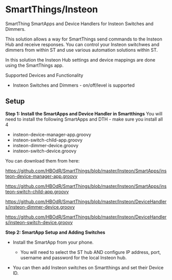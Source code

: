 # SmartThings/Insteon

SmartThing SmartApps and Device Handlers for Insteon Switches and Dimmers.

This solution allows a way for SmartThings send commands to the Insteon Hub and receive responses. You can control your Insteon switchwes and dimmers from within ST and use various automation solutions within ST.

In this solution the Insteon Hub settings and device mappings are done using the SmartThings app.

Supported Devices and Functionality
* Insteon Switches and Dimmers -  on/off/level is supported

Setup
-------------------------------------
**Step 1: Install the SmartApps and Device Handler in Smartthings**
You will need to install the following SmartApps and DTH - make sure you install all 4
* insteon-device-manager-app.groovy
* insteon-switch-child-app.groovy
* insteon-dimmer-device.groovy
* insteon-switch-device.groovy

You can download them from here:

https://github.com/HBOdR/SmartThings/blob/master/Insteon/SmartApps/insteon-device-manager-app.groovy

https://github.com/HBOdR/SmartThings/blob/master/Insteon/SmartApps/insteon-switch-child-app.groovy

https://github.com/HBOdR/SmartThings/blob/master/Insteon/DeviceHandlers/insteon-dimmer-device.groovy

https://github.com/HBOdR/SmartThings/blob/master/Insteon/DeviceHandlers/insteon-switch-device.groovy


**Step 2: SmartApp Setup and Adding Switches**
* Install the SmartApp from your phone.
  * You will need to select the ST hub AND configure IP address, port, username and password for the local Insteon hub.

* You can then add Insteon switches on Smartthings and set their Device ID.
